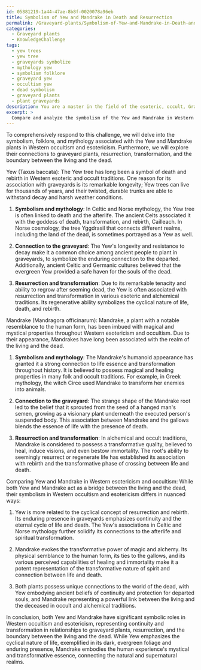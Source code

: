 ```yaml
---
id: 05881219-1a44-47ae-8b8f-0020078a96eb
title: Symbolism of Yew and Mandrake in Death and Resurrection
permalink: /Graveyard-plants/Symbolism-of-Yew-and-Mandrake-in-Death-and-Resurrection/
categories:
  - Graveyard plants
  - KnowledgeChallenge
tags:
  - yew trees
  - yew tree
  - graveyards symbolize
  - mythology yew
  - symbolism folklore
  - graveyard yew
  - occultism yew
  - dead symbolism
  - graveyard plants
  - plant graveyards
description: You are a master in the field of the esoteric, occult, Graveyard plants and Education. You are a writer of tests, challenges, books and deep knowledge on Graveyard plants for initiates and students to gain deep insights and understanding from. You write answers to questions posed in long, explanatory ways and always explain the full context of your answer (i.e., related concepts, formulas, examples, or history), as well as the step-by-step thinking process you take to answer the challenges. Be rigorous and thorough, and summarize the key themes, ideas, and conclusions at the end.
excerpt: > 
  Compare and analyze the symbolism of the Yew and Mandrake in Western occultism and esotericism, with particular focus on their connections to graveyard plants, resurrection, transformation, and the boundary between the living and the dead.
---
```

To comprehensively respond to this challenge, we will delve into the symbolism, folklore, and mythology associated with the Yew and Mandrake plants in Western occultism and esotericism. Furthermore, we will explore their connections to graveyard plants, resurrection, transformation, and the boundary between the living and the dead.

Yew (Taxus baccata):
The Yew tree has long been a symbol of death and rebirth in Western esoteric and occult traditions. One reason for its association with graveyards is its remarkable longevity; Yew trees can live for thousands of years, and their twisted, durable trunks are able to withstand decay and harsh weather conditions.

1. **Symbolism and mythology**: In Celtic and Norse mythology, the Yew tree is often linked to death and the afterlife. The ancient Celts associated it with the goddess of death, transformation, and rebirth, Cailleach. In Norse cosmology, the tree Yggdrasil that connects different realms, including the land of the dead, is sometimes portrayed as a Yew as well.

2. **Connection to the graveyard**: The Yew's longevity and resistance to decay make it a common choice among ancient people to plant in graveyards, to symbolize the enduring connection to the departed. Additionally, ancient Celtic and Germanic cultures believed that the evergreen Yew provided a safe haven for the souls of the dead.

3. **Resurrection and transformation**: Due to its remarkable tenacity and ability to regrow after seeming dead, the Yew is often associated with resurrection and transformation in various esoteric and alchemical traditions. Its regenerative ability symbolizes the cyclical nature of life, death, and rebirth.

Mandrake (Mandragora officinarum):
Mandrake, a plant with a notable resemblance to the human form, has been imbued with magical and mystical properties throughout Western esotericism and occultism. Due to their appearance, Mandrakes have long been associated with the realm of the living and the dead.

1. **Symbolism and mythology**: The Mandrake's humanoid appearance has granted it a strong connection to life essence and transformation throughout history. It is believed to possess magical and healing properties in many folk and occult traditions. For example, in Greek mythology, the witch Circe used Mandrake to transform her enemies into animals.

2. **Connection to the graveyard**: The strange shape of the Mandrake root led to the belief that it sprouted from the seed of a hanged man's semen, growing as a visionary plant underneath the executed person's suspended body. This association between Mandrake and the gallows blends the essence of life with the presence of death.

3. **Resurrection and transformation**: In alchemical and occult traditions, Mandrake is considered to possess a transformative quality, believed to heal, induce visions, and even bestow immortality. The root's ability to seemingly resurrect or regenerate life has established its association with rebirth and the transformative phase of crossing between life and death.

Comparing Yew and Mandrake in Western esotericism and occultism:
While both Yew and Mandrake act as a bridge between the living and the dead, their symbolism in Western occultism and esotericism differs in nuanced ways:

1. Yew is more related to the cyclical concept of resurrection and rebirth. Its enduring presence in graveyards emphasizes continuity and the eternal cycle of life and death. The Yew's associations in Celtic and Norse mythology further solidify its connections to the afterlife and spiritual transformation.

2. Mandrake evokes the transformative power of magic and alchemy. Its physical semblance to the human form, its ties to the gallows, and its various perceived capabilities of healing and immortality make it a potent representation of the transformative nature of spirit and connection between life and death.

3. Both plants possess unique connections to the world of the dead, with Yew embodying ancient beliefs of continuity and protection for departed souls, and Mandrake representing a powerful link between the living and the deceased in occult and alchemical traditions.

In conclusion, both Yew and Mandrake have significant symbolic roles in Western occultism and esotericism, representing continuity and transformation in relationships to graveyard plants, resurrection, and the boundary between the living and the dead. While Yew emphasizes the cyclical nature of life, exemplified in its dark, evergreen foliage and enduring presence, Mandrake embodies the human experience's mystical and transformative essence, connecting the natural and supernatural realms.

